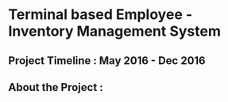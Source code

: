 # Terminal based Employee - Inventory Management System

## Project Timeline : May 2016 - Dec 2016

## About the Project : 